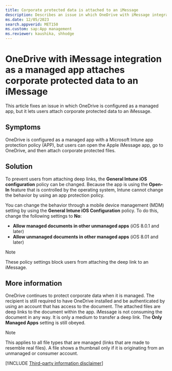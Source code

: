 ```yaml
---
title: Corporate protected data is attached to an iMessage
description: Describes an issue in which OneDrive with iMessage integration configured as a managed app lets users attach corporate protected data to an iMessage. Provides a workaround.
ms.date: 12/05/2023
search.appverid: MET150
ms.custom: sap:App management
ms.reviewer: kaushika, shhodge
---
```

# OneDrive with iMessage integration as a managed app attaches corporate protected data to an iMessage

This article fixes an issue in which OneDrive is configured as a managed app, but it lets users attach corporate protected data to an iMessage.

## Symptoms

OneDrive is configured as a managed app with a Microsoft Intune app protection policy (APP), but users can open the Apple iMessage app, go to OneDrive, and then attach corporate protected files.

## Solution

To prevent users from attaching deep links, the **General Intune iOS configuration** policy can be changed. Because the app is using the **Open-In** feature that is controlled by the operating system, Intune cannot change the behavior by using an app protection policy.

You can change the behavior through a mobile device management (MDM) setting by using the **General Intune iOS Configuration** policy. To do this, change the following settings to **No**:  

- **Allow managed documents in other unmanaged apps** (iOS 8.0.1 and later)
- **Allow unmanaged documents in other managed apps** (iOS 8.01 and later)

> [!NOTE]
> These policy settings block users from attaching the deep link to an iMessage.

## More information

OneDrive continues to protect corporate data when it is managed. The recipient is still required to have OneDrive installed and be authenticated by using an account that has access to the document. The attached files are deep links to the document within the app. iMessage is not consuming the document in any way. It is only a medium to transfer a deep link. The **Only Managed Apps** setting is still obeyed.

> [!NOTE]
> This applies to all file types that are managed (links that are made to resemble real files). A file shows a thumbnail only if it is originating from an unmanaged or consumer account.

[!INCLUDE [Third-party information disclaimer](../../../includes/third-party-disclaimer.md)]
